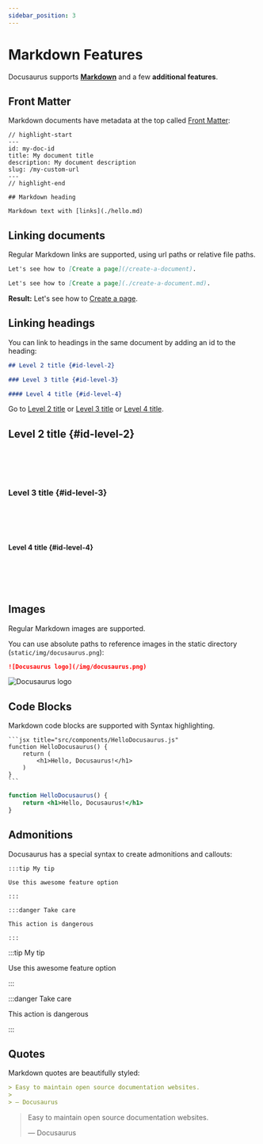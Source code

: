 ```yaml
---
sidebar_position: 3
---
```


# Markdown Features

Docusaurus supports **[Markdown](https://daringfireball.net/projects/markdown/syntax)** and a few **additional features**.

## Front Matter

Markdown documents have metadata at the top called [Front Matter](https://jekyllrb.com/docs/front-matter/):

```text title="my-doc.md"
// highlight-start
---
id: my-doc-id
title: My document title
description: My document description
slug: /my-custom-url
---
// highlight-end

## Markdown heading

Markdown text with [links](./hello.md)
```

## Linking documents

Regular Markdown links are supported, using url paths or relative file paths.

```md
Let's see how to [Create a page](/create-a-document).
```

```md
Let's see how to [Create a page](./create-a-document.md).
```

**Result:** Let's see how to [Create a page](./create-a-document.md).

## Linking headings

You can link to headings in the same document by adding an id to the heading:

```md
## Level 2 title {#id-level-2}

### Level 3 title {#id-level-3}

#### Level 4 title {#id-level-4}
```

Go to [Level 2 title](#id-level-2) or [Level 3 title](#id-level-3) or [Level 4 title](#id-level-4).

## Level 2 title {#id-level-2}

```





```

### Level 3 title {#id-level-3}

```





```

#### Level 4 title {#id-level-4}

```





```

## Images

Regular Markdown images are supported.

You can use absolute paths to reference images in the static directory (`static/img/docusaurus.png`):

```md
![Docusaurus logo](/img/docusaurus.png)
```

![Docusaurus logo](/img/docusaurus.png)

## Code Blocks

Markdown code blocks are supported with Syntax highlighting.

    ```jsx title="src/components/HelloDocusaurus.js"
    function HelloDocusaurus() {
        return (
            <h1>Hello, Docusaurus!</h1>
        )
    }
    ```

```jsx title="src/components/HelloDocusaurus.js"
function HelloDocusaurus() {
    return <h1>Hello, Docusaurus!</h1>
}
```

## Admonitions

Docusaurus has a special syntax to create admonitions and callouts:

    :::tip My tip

    Use this awesome feature option

    :::

    :::danger Take care

    This action is dangerous

    :::

:::tip My tip

Use this awesome feature option

:::

:::danger Take care

This action is dangerous

:::

## Quotes

Markdown quotes are beautifully styled:

```md
> Easy to maintain open source documentation websites.
>
> — Docusaurus
```

> Easy to maintain open source documentation websites.
>
> — Docusaurus
